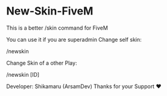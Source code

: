 # New-Skin-FiveM
This is a better /skin command for FiveM

You can use it if you are superadmin
Change self skin:

/newskin

Change Skin of a other Play:

/newskin [ID]


Developer: Shikamaru (ArsamDev)
Thanks for your Support ❤️

